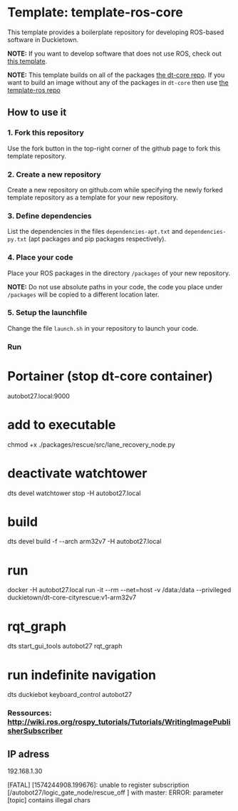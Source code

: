 # Template: template-ros-core

This template provides a boilerplate repository
for developing ROS-based software in Duckietown.

**NOTE:** If you want to develop software that does not use
ROS, check out [this template](https://github.com/duckietown/template-basic).

**NOTE:** This template builds on all of the packages [the dt-core repo](https://github.com/duckietown/dt-core). If you want to build an image without any of the packages in `dt-core` then use [the template-ros repo](https://github.com/duckietown/template-ros)


## How to use it

### 1. Fork this repository

Use the fork button in the top-right corner of the github page to fork this template repository.


### 2. Create a new repository

Create a new repository on github.com while
specifying the newly forked template repository as
a template for your new repository.


### 3. Define dependencies

List the dependencies in the files `dependencies-apt.txt` and
`dependencies-py.txt` (apt packages and pip packages respectively).


### 4. Place your code

Place your ROS packages in the directory `/packages` of
your new repository.

**NOTE:** Do not use absolute paths in your code,
the code you place under `/packages` will be copied to
a different location later.


### 5. Setup the launchfile

Change the file `launch.sh` in your repository to
launch your code.

### Run
# Portainer (stop dt-core container)
autobot27.local:9000
# add to executable
chmod +x ./packages/rescue/src/lane_recovery_node.py
# deactivate watchtower
dts devel watchtower stop -H autobot27.local
# build
dts devel build -f --arch arm32v7 -H autobot27.local
# run
docker -H autobot27.local run -it --rm --net=host -v /data:/data --privileged duckietown/dt-core-cityrescue:v1-arm32v7
# rqt_graph
dts start_gui_tools autobot27
rqt_graph

# run indefinite navigation
dts duckiebot keyboard_control autobot27

### Ressources: http://wiki.ros.org/rospy_tutorials/Tutorials/WritingImagePublisherSubscriber

## IP adress
192.168.1.30

[FATAL] [1574244908.199676]: unable to register subscription [/autobot27/logic_gate_node/rescue_off ] with master: ERROR: parameter [topic] contains illegal chars
